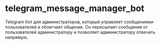 # telegram_message_manager_bot
Telegram бот для администраторов, который управляет сообщениями пользователей и облегчает общение. Он пересылает сообщения от пользователей администратору и позволяет администратору отвечать напрямую.
